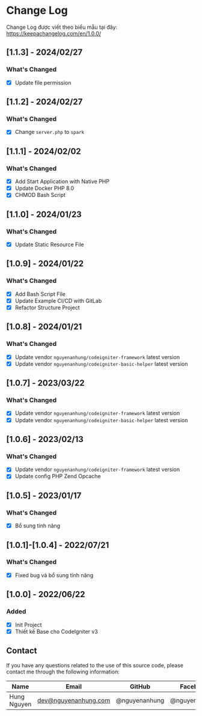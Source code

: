 # Change Log

Change Log được viết theo biểu mẫu tại đây: https://keepachangelog.com/en/1.0.0/

## [1.1.3] - 2024/02/27

### What's Changed

- [x] Update file permission

## [1.1.2] - 2024/02/27

### What's Changed

- [x] Change `server.php` to `spark`

## [1.1.1] - 2024/02/02

### What's Changed

- [x] Add Start Application with Native PHP
- [x] Update Docker PHP 8.0
- [x] CHMOD Bash Script

## [1.1.0] - 2024/01/23

### What's Changed

- [x] Update Static Resource File

## [1.0.9] - 2024/01/22

### What's Changed

- [x] Add Bash Script File
- [x] Update Example CI/CD with GitLab
- [x] Refactor Structure Project

## [1.0.8] - 2024/01/21

### What's Changed

- [x] Update vendor `nguyenanhung/codeigniter-framework` latest version
- [x] Update vendor `nguyenanhung/codeigniter-basic-helper` latest version

## [1.0.7] - 2023/03/22

### What's Changed

- [x] Update vendor `nguyenanhung/codeigniter-framework` latest version
- [x] Update vendor `nguyenanhung/codeigniter-basic-helper` latest version

## [1.0.6] - 2023/02/13

### What's Changed

- [x] Update vendor `nguyenanhung/codeigniter-framework` latest version
- [x] Update config PHP Zend Opcache

## [1.0.5] - 2023/01/17

### What's Changed

- [x] Bổ sung tính năng

## [1.0.1]-[1.0.4] - 2022/07/21

### What's Changed

- [x] Fixed bug và bổ sung tính năng

## [1.0.0] - 2022/06/22

### Added

- [x] Init Project
- [x] Thiết kế Base cho CodeIgniter v3

## Contact

If you have any questions related to the use of this source code, please contact me through the following information:

| Name        | Email                | GitHub        | Facebook      |
|-------------|----------------------|---------------|---------------|
| Hung Nguyen | dev@nguyenanhung.com | @nguyenanhung | @nguyenanhung |
